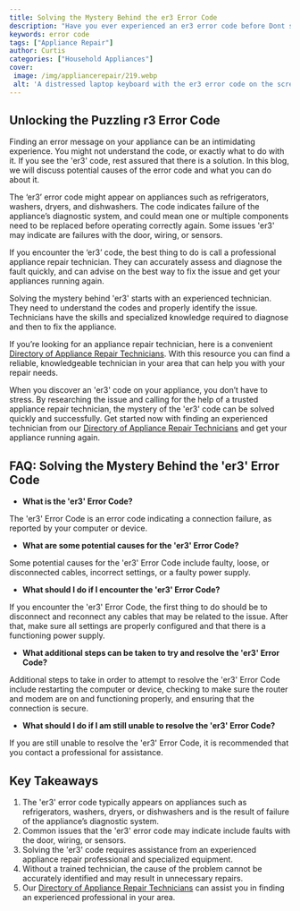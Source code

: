```yaml
---
title: Solving the Mystery Behind the er3 Error Code
description: "Have you ever experienced an er3 error code before Dont stay in the dark this blog post will explain what causes this error and how to solve it"
keywords: error code
tags: ["Appliance Repair"]
author: Curtis
categories: ["Household Appliances"]
cover: 
 image: /img/appliancerepair/219.webp
 alt: 'A distressed laptop keyboard with the er3 error code on the screen'
---
```

## Unlocking the Puzzling r3 Error Code
Finding an error message on your appliance can be an intimidating experience. You might not understand the code, or exactly what to do with it. If you see the 'er3' code, rest assured that there is a solution. In this blog, we will discuss potential causes of the error code and what you can do about it. 

The ‘er3’ error code might appear on appliances such as refrigerators, washers, dryers, and dishwashers. The code indicates failure of the appliance’s diagnostic system, and could mean one or multiple components need to be replaced before operating correctly again. Some issues 'er3' may indicate are failures with the door, wiring, or sensors. 

If you encounter the ‘er3’ code, the best thing to do is call a professional appliance repair technician. They can accurately assess and diagnose the fault quickly, and can advise on the best way to fix the issue and get your appliances running again. 

Solving the mystery behind 'er3' starts with an experienced technician. They need to understand the codes and properly identify the issue. Technicians have the skills and specialized knowledge required to diagnose and then to fix the appliance. 

If you’re looking for an appliance repair technician, here is a convenient [Directory of Appliance Repair Technicians](./pages/appliance-repair-technicians). With this resource you can find a reliable, knowledgeable technician in your area that can help you with your repair needs. 

When you discover an 'er3' code on your appliance, you don’t have to stress. By researching the issue and calling for the help of a trusted appliance repair technician, the mystery of the 'er3' code can be solved quickly and successfully. Get started now with finding an experienced technician from our [Directory of Appliance Repair Technicians](./pages/appliance-repair-technicians) and get your appliance running again.

## FAQ: Solving the Mystery Behind the 'er3' Error Code

* **What is the 'er3' Error Code?** 

The 'er3' Error Code is an error code indicating a connection failure, as reported by your computer or device. 

* **What are some potential causes for the 'er3' Error Code?** 

Some potential causes for the 'er3' Error Code include faulty, loose, or disconnected cables, incorrect settings, or a faulty power supply.

* **What should I do if I encounter the 'er3' Error Code?** 

If you encounter the 'er3' Error Code, the first thing to do should be to disconnect and reconnect any cables that may be related to the issue. After that, make sure all settings are properly configured and that there is a functioning power supply. 

* **What additional steps can be taken to try and resolve the 'er3' Error Code?** 

Additional steps to take in order to attempt to resolve the 'er3' Error Code include restarting the computer or device, checking to make sure the router and modem are on and functioning properly, and ensuring that the connection is secure. 

* **What should I do if I am still unable to resolve the 'er3' Error Code?** 

If you are still unable to resolve the 'er3' Error Code, it is recommended that you contact a professional for assistance.

## Key Takeaways
1. The 'er3' error code typically appears on appliances such as refrigerators, washers, dryers, or dishwashers and is the result of failure of the appliance’s diagnostic system.
2. Common issues that the 'er3' error code may indicate include faults with the door, wiring, or sensors. 
3. Solving the 'er3' code requires assistance from an experienced appliance repair professional and specialized equipment.
4. Without a trained technician, the cause of the problem cannot be accurately identified and may result in unnecessary repairs.
5. Our [Directory of Appliance Repair Technicians](./pages/appliance-repair-technicians) can assist you in finding an experienced professional in your area.
